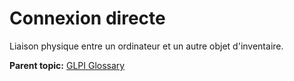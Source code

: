 Connexion directe
=================

Liaison physique entre un ordinateur et un autre objet d'inventaire.

**Parent topic:** [GLPI Glossary](../../glpi/glossary.html)
